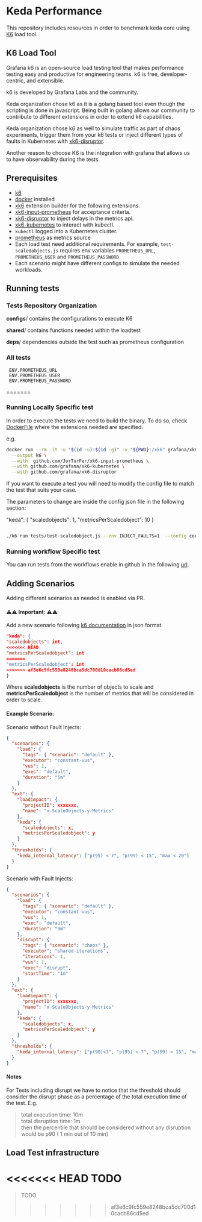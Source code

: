 # Keda Performance

This repository includes resources in order to benchmark keda core using [K6](https://k6.io/docs/) load tool.

## K6 Load Tool

Grafana k6 is an open-source load testing tool that makes performance testing easy and productive for engineering teams. k6 is free, developer-centric, and extensible.

k6 is developed by Grafana Labs and the community.

Keda organization chose k6 as it is a golang based tool even though the scripting is done in javascript. Being built in golang allows our community to contribute to different extensions in order to extend k6 capabilities.

Keda organization chose k6 as well to simulate traffic as part of chaos experiments, trigger them from your k6 tests or inject different types of faults in Kubernetes with [xk6-disruptor](https://k6.io/docs/javascript-api/xk6-disruptor/).

Another reason to choose K6 is the integration with grafana that allows us to have observability during the tests.

## Prerequisites

- [k6](https://k6.io/)
- [docker](https://www.docker.com/) installed
- [xk6](https://github.com/grafana/xk6) extension builder for the following extensions.
- [xk6-input-prometheus](https://github.com/JorTurFer/xk6-input-prometheus) for acceptance criteria.
- [xk6-disruptor](https://k6.io/docs/javascript-api/xk6-disruptor/) to inject delays in the metrics api.
- [xk6-kubernetes](https://github.com/grafana/xk6-kubernetes) to interact with kubectl.
- `kubectl` logged into a Kubernetes cluster.
- [prometheus](https://prometheus.io/docs/prometheus/latest/configuration/configuration/) as metrics source
- Each load test need additional requirements. For example, `test-scaledobjects.js` requires env variables `PROMETHEUS_URL`, `PROMETHEUS_USER` and `PROMETHEUS_PASSWORD`
- Each scenario might have different configs to simulate the needed workloads.

## Running tests

### Tests Repository Organization

**configs**/ contains the configurations to execute K6

**shared**/ contains functions needed within the loadtest

**deps**/ dependencies outside the test such as prometheus configuration

### All tests

     ENV.PROMETHEUS_URL
     ENV.PROMETHEUS_USER
     ENV.PROMETHEUS_PASSWORD

=======

### Running Locally Specific test

In order to execute the tests we need to build the binary. To do so, check [DockerFile](https://github.com/kedacore/test-tools/blob/main/k6-runner/Dockerfile) where the extensions needed are specified.

e.g.

```bash
docker run --rm -it -u "$(id -u):$(id -g)" -v "${PWD}:/xk6" grafana/xk6 build v0.43.1 \
  --output k6 \
  --with  github.com/JorTurFer/xk6-input-prometheus \
  --with github.com/grafana/xk6-kubernetes \
  --with github.com/grafana/xk6-disruptor
```

If you want to execute a test you will need to modify the config file to match the test that suits your case.

The parameters to change are inside the config json file in the following section:

"keda": {
"scaledobjects": 1,
"metricsPerScaledobject": 10
}

```bash

./k6 run tests/test-scaledobject.js --env INJECT_FAULTS=1  --config configs/scaledobjects/1so10m.json
```

### Running workflow Specific test

You can run tests from the workflows enable in github in the following [url](https://github.com/kedacore/keda-performance/actions/workflows/execute-performance.yaml).

## Adding Scenarios

Adding different scenarios as needed is enabled via PR.

#### ⚠⚠ Important: ⚠⚠

Add a new scenario following [k6 documentation](https://k6.io/docs/using-k6/scenarios/advanced-examples/) in json format

```json
"keda": {
"scaledobjects": int,
<<<<<<< HEAD
"metricsPerScaledobject": int 
=======
"metricsPerScaledobject": int
>>>>>>> af3e6c9fc559e8248bca5dc700d10cacb86cd5ed
}
```

Where **scaledobjects** is the number of objects to scale
and **metricsPerScaledobject** is the number of metrics that will be considered in order to scale.

#### **Example Scenario:**

Scenario without Fault Injects:

```json
{
  "scenarios": {
    "load": {
      "tags": { "scenario": "default" },
      "executor": "constant-vus",
      "vus": 1,
      "exec": "default",
      "duration": "5m"
    }
  },
  "ext": {
    "loadimpact": {
      "projectID": xxxxxxx,
      "name": "x-ScaleObjects-y-Metrics"
    },
    "keda": {
      "scaledobjects": x,
      "metricsPerScaledobject": y
    }
  },
  "thresholds": {
    "keda_internal_latency": ["p(95) < 7", "p(99) < 15", "max < 20"]
  }
}
```

Scenario with Fault Injects:

```json
{
  "scenarios": {
    "load": {
      "tags": { "scenario": "default" },
      "executor": "constant-vus",
      "vus": 1,
      "exec": "default",
      "duration": "9m"
    },
    "disrupt": {
      "tags": { "scenario": "chaos" },
      "executor": "shared-iterations",
      "iterations": 1,
      "vus": 1,
      "exec": "disrupt",
      "startTime": "1m"
    }
  },
  "ext": {
    "loadimpact": {
      "projectID": xxxxxxx,
      "name": "x-ScaleObjects-y-Metrics"
    },
    "keda": {
      "scaledobjects": x,
      "metricsPerScaledobject": y
    }
  },
  "thresholds": {
    "keda_internal_latency": ["p(90)<1", "p(95) < 7", "p(99) < 15", "max < 20"]
  }
}
```

#### Notes

For Tests including disrupt we have to notice that the threshold should consider the disrupt phase as a percentage of the total execution time of the test. E.g.

> total execution time: 10m \
> total disruption time: 1m \
> then the percentile that should be considered without any disruption would be p90 ( 1 min out of 10 min)

## Load Test infrastructure

<<<<<<< HEAD
TODO
=======
> TODO
>>>>>>> af3e6c9fc559e8248bca5dc700d10cacb86cd5ed
